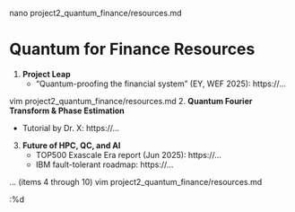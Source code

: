 nano project2_quantum_finance/resources.md
# Quantum for Finance Resources

1. **Project Leap**
   - “Quantum-proofing the financial system” (EY, WEF 2025): https://…

vim project2_quantum_finance/resources.md
2. **Quantum Fourier Transform & Phase Estimation**
   - Tutorial by Dr. X: https://…

3. **Future of HPC, QC, and AI**
   - TOP500 Exascale Era report (Jun 2025): https://…
   - IBM fault-tolerant roadmap: https://…

… (items 4 through 10)
vim project2_quantum_finance/resources.md

:%d

